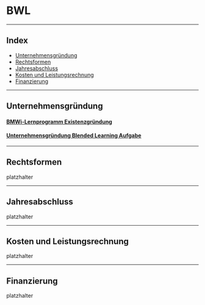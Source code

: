 # BWL

---
## Index

* [Unternehmensgründung](#unternehmensgründung)
* [Rechtsformen](#rechtsformen)
* [Jahresabschluss](#jahresabschluss)
* [Kosten und Leistungsrechnung](#kosten-und-leistungsrechnung)
* [Finanzierung](#finanzierung)

---
## Unternehmensgründung

#### [BMWi-Lernprogramm Existenzgründung](https://www.existenzgruender.de/static/etraining/existenzgruendung/index.html)

#### [Unternehmensgründung Blended Learning Aufgabe](https://github.com/zero-divisor/TechnikerSchule/blob/master/BWL/ExistenzgruendungAusgefuellt.pdf)

---
## Rechtsformen

platzhalter

---
## Jahresabschluss

platzhalter

---
## Kosten und Leistungsrechnung

platzhalter

---
## Finanzierung

platzhalter
